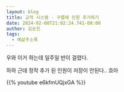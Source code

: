 ```yaml
---
layout: blog
title: 교적 시스템 - 구릅에 인원 추가하기
date: 2024-02-08T21:02:24.741-08:00
author: 김승진
tags:
  - 예삶주소록
---
```





우와 이거 하는데 일주일 반이 걸렸다.

하하 근데 정작 추가 된 인원이 저장이 안된다.. 흐아







{{% youtube e6kfmUQjxGA %}}


